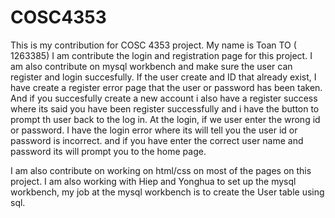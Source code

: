 # COSC4353
This is my contribution for COSC 4353 project.
My name is Toan TO ( 1263385) I am contribute the login and registration page for this project. I am also contribute on mysql workbench and make sure the user can register and login succesfully. If the user create and ID that already exist, I have create a register error page that the user or password has been taken. And if you succesfully create a new account i also have a register success where its said you have been register successfully and i have the button to prompt th user back to the log in. At the login, if we user enter the wrong id or password. I have the login error where its will tell you the user id or password is incorrect. and if you have enter the correct user name and password its will prompt you to the home page.

I am also contribute on working on html/css on most of the pages on this project. 
I am also working with Hiep and Yonghua to set up the mysql workbench, my job at the mysql workbench is to create the User table using sql.

